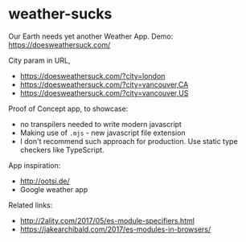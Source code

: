 # weather-sucks
Our Earth needs yet another Weather App.
Demo: https://doesweathersuck.com/

City param in URL,
- https://doesweathersuck.com/?city=london
- https://doesweathersuck.com/?city=vancouver,CA
- https://doesweathersuck.com/?city=vancouver,US

Proof of Concept app, to showcase:
- no transpilers needed to write modern javascript
- Making use of `.mjs` - new javascript file extension
- I don't recommend such approach for production. Use static type checkers like TypeScript.

App inspiration:
- http://ootsi.de/
- Google weather app

Related links:
- http://2ality.com/2017/05/es-module-specifiers.html
- https://jakearchibald.com/2017/es-modules-in-browsers/
 
